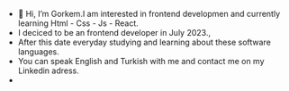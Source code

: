 - 👋 Hi, I’m Gorkem.I am interested in frontend developmen and currently learning Html - Css - Js - React.
-  I deciced to be an frontend developer in July 2023.,
-  After this date everyday studying and learning about these software languages.
-  You can speak English and Turkish with me and contact me on my Linkedin adress.
-  


